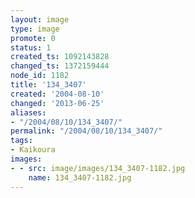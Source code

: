 ```yaml
---
layout: image
type: image
promote: 0
status: 1
created_ts: 1092143828
changed_ts: 1372159444
node_id: 1182
title: '134_3407'
created: '2004-08-10'
changed: '2013-06-25'
aliases:
- "/2004/08/10/134_3407/"
permalink: "/2004/08/10/134_3407/"
tags:
- Kaikoura
images:
- - src: image/images/134_3407-1182.jpg
    name: 134_3407-1182.jpg
---
```


